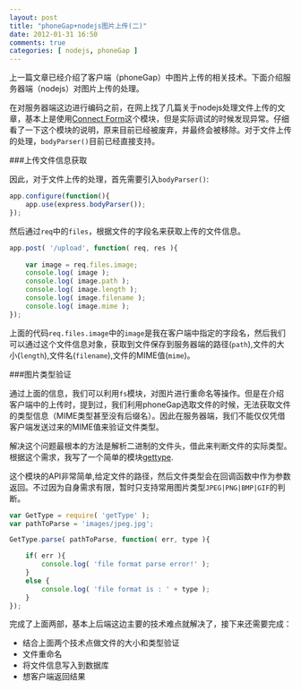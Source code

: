 ```yaml
---
layout: post
title: "phoneGap+nodejs图片上传(二)"
date: 2012-01-31 16:50
comments: true
categories: [ nodejs, phoneGap ]
---
```


上一篇文章已经介绍了客户端（phoneGap）中图片上传的相关技术。下面介绍服务器端（nodejs）对图片上传的处理。

在对服务器端这边进行编码之前，在网上找了几篇关于nodejs处理文件上传的文章，基本上是使用[Connect Form](https://github.com/visionmedia/connect-form)这个模块，但是实际调试的时候发现异常。仔细看了一下这个模块的说明，原来目前已经被废弃，并最终会被移除。对于文件上传的处理，`bodyParser()`目前已经直接支持。

<!--more-->

###上传文件信息获取

因此，对于文件上传的处理，首先需要引入`bodyParser()`:

```javascript
app.configure(function(){
    app.use(express.bodyParser());
});
```

然后通过`req`中的`files`，根据文件的字段名来获取上传的文件信息。

```javascript
app.post( '/upload', function( req, res ){
            
	var image = req.files.image;
    console.log( image );
	console.log( image.path );
	console.log( image.length );
 	console.log( image.filename );
  	console.log( image.mime );
});
```

上面的代码`req.files.image`中的`image`是我在客户端中指定的字段名，然后我们可以通过这个文件信息对象，获取到文件保存到服务器端的路径(`path`),文件的大小(`length`),文件名(`filename`),文件的MIME值(`mime`)。

###图片类型验证

通过上面的信息，我们可以利用`fs`模块，对图片进行重命名等操作。但是在介绍客户端中的上传时，提到过，我们利用phoneGap选取文件的时候，无法获取文件的类型信息（MIME类型甚至没有后缀名）。因此在服务器端，我们不能仅仅凭借客户端发送过来的MIME值来验证文件类型。

解决这个问题最根本的方法是解析二进制的文件头，借此来判断文件的实际类型。根据这个需求，我写了一个简单的模块[gettype](https://github.com/neekey/gettype).

这个模块的API非常简单,给定文件的路径，然后文件类型会在回调函数中作为参数返回。不过因为自身需求有限，暂时只支持常用图片类型`JPEG|PNG|BMP|GIF`的判断。

```javascript
var GetType = require( 'getType' );
var pathToParse = 'images/jpeg.jpg';

GetType.parse( pathToParse, function( err, type ){

    if( err ){
        console.log( 'file format parse error!' );
    }
    else {
        console.log( 'file format is : ' + type );
    }
});
```

完成了上面两部，基本上后端这边主要的技术难点就解决了，接下来还需要完成：

* 结合上面两个技术点做文件的大小和类型验证
* 文件重命名
* 将文件信息写入到数据库
* 想客户端返回结果